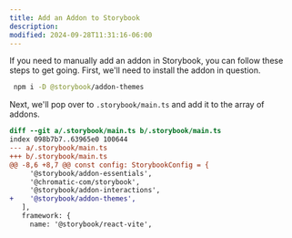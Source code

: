 ```yaml
---
title: Add an Addon to Storybook
description:
modified: 2024-09-28T11:31:16-06:00
---
```


If you need to manually add an addon in Storybook, you can follow these steps to get going. First, we'll need to install the addon in question.

```sh
 npm i -D @storybook/addon-themes
```

Next, we'll pop over to `.storybook/main.ts` and add it to the array of addons.

```diff
diff --git a/.storybook/main.ts b/.storybook/main.ts
index 098b7b7..63965e0 100644
--- a/.storybook/main.ts
+++ b/.storybook/main.ts
@@ -8,6 +8,7 @@ const config: StorybookConfig = {
     '@storybook/addon-essentials',
     '@chromatic-com/storybook',
     '@storybook/addon-interactions',
+    '@storybook/addon-themes',
   ],
   framework: {
     name: '@storybook/react-vite',
```
